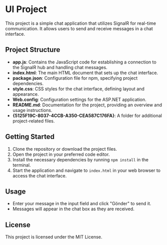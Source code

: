 # UI Project

This project is a simple chat application that utilizes SignalR for real-time communication. It allows users to send and receive messages in a chat interface.

## Project Structure

- **app.js**: Contains the JavaScript code for establishing a connection to the SignalR hub and handling chat messages.
- **index.html**: The main HTML document that sets up the chat interface.
- **package.json**: Configuration file for npm, specifying project dependencies.
- **style.css**: CSS styles for the chat interface, defining layout and appearance.
- **Web.config**: Configuration settings for the ASP.NET application.
- **README.md**: Documentation for the project, providing an overview and usage instructions.
- **{5125F19C-8037-4CCB-A350-CEA587C176FA}**: A folder for additional project-related files.

## Getting Started

1. Clone the repository or download the project files.
2. Open the project in your preferred code editor.
3. Install the necessary dependencies by running `npm install` in the terminal.
4. Start the application and navigate to `index.html` in your web browser to access the chat interface.

## Usage

- Enter your message in the input field and click "Gönder" to send it.
- Messages will appear in the chat box as they are received.

## License

This project is licensed under the MIT License.